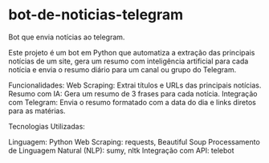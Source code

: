 # bot-de-noticias-telegram
Bot que envia notícias ao telegram.

Este projeto é um bot em Python que automatiza a extração das principais notícias de um site, gera um resumo com inteligência artificial para cada notícia e envia o resumo diário para um canal ou grupo do Telegram.

Funcionalidades:
Web Scraping: Extrai títulos e URLs das principais notícias.
Resumo com IA: Gera um resumo de 3 frases para cada notícia.
Integração com Telegram: Envia o resumo formatado com a data do dia e links diretos para as matérias.

Tecnologias Utilizadas:

Linguagem: Python
Web Scraping: requests, Beautiful Soup
Processamento de Linguagem Natural (NLP): sumy, nltk
Integração com API: telebot




